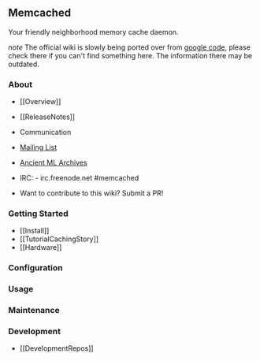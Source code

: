 ## Memcached

Your friendly neighborhood memory cache daemon.

*note* The official wiki is slowly being ported over from [google code](https://code.google.com/p/memcached/wiki/NewStart), please check there if you can't find something here. The information there may be outdated.

### About

 * [[Overview]]
 * [[ReleaseNotes]]

* Communication
 * [Mailing List](http://groups.google.com/group/memcached)
 * [Ancient ML Archives](http://lists.danga.com/mailman/listinfo/memcached)
 * IRC: - irc.freenode.net #memcached
 * Want to contribute to this wiki? Submit a PR!

### Getting Started

 * [[Install]]
 * [[TutorialCachingStory]]
 * [[Hardware]]

### Configuration

### Usage

### Maintenance

### Development

 * [[DevelopmentRepos]]
